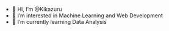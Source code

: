 - 👋 Hi, I’m @Kikazuru
- 👀 I’m interested in Machine Learning and Web Development
- 🌱 I’m currently learning Data Analysis

<!---
Kikazuru/Kikazuru is a ✨ special ✨ repository because its `README.md` (this file) appears on your GitHub profile.
You can click the Preview link to take a look at your changes.
--->
